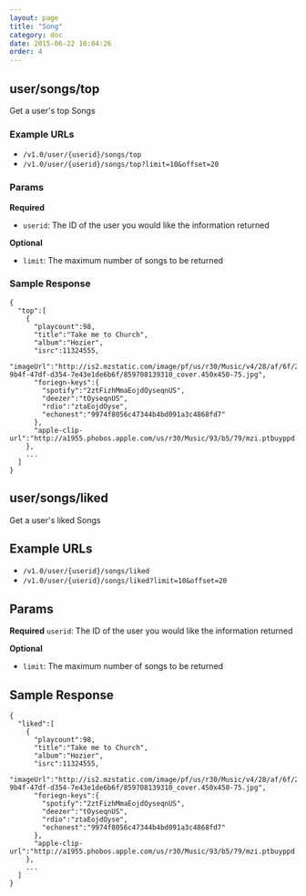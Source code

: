 ```yaml
---
layout: page
title: "Song"
category: doc
date: 2015-06-22 16:04:26
order: 4
---
```


## user/songs/top
Get a user's top Songs

### Example URLs
* `/v1.0/user/{userid}/songs/top`
* `/v1.0/user/{userid}/songs/top?limit=10&offset=20`

### Params
**Required**

* `userid`: The ID of the user you would like the information returned

**Optional**

* `limit`: The maximum number of songs to be returned

### Sample Response

```
{
  "top":[
    {
      "playcount":98,
      "title":"Take me to Church",
      "album":"Hozier",
      "isrc":11324555,
      "imageUrl":"http://is2.mzstatic.com/image/pf/us/r30/Music/v4/28/af/6f/28af6fe7-9b4f-47df-d354-7e43e1de6b6f/859708139310_cover.450x450-75.jpg",
      "foriegn-keys":{
        "spotify":"2ztFizhMmaEojdOyseqnUS",
        "deezer":"tOyseqnUS",
        "rdio":"ztaEojdOyse",
        "echonest":"9974f8056c47344b4bd091a3c4868fd7"
      },
      "apple-clip-url":"http://a1955.phobos.apple.com/us/r30/Music/93/b5/79/mzi.ptbuyppd.aac.p.m4a"
    },
    ...
  ]
}
```

## user/songs/liked
Get a user's liked Songs

## Example URLs

* `/v1.0/user/{userid}/songs/liked`
* `/v1.0/user/{userid}/songs/liked?limit=10&offset=20`

## Params

**Required**
`userid`: The ID of the user you would like the information returned

**Optional**

* `limit`: The maximum number of songs to be returned

## Sample Response

```
{
  "liked":[
    {
      "playcount":98,
      "title":"Take me to Church",
      "album":"Hozier",
      "isrc":11324555,
      "imageUrl":"http://is2.mzstatic.com/image/pf/us/r30/Music/v4/28/af/6f/28af6fe7-9b4f-47df-d354-7e43e1de6b6f/859708139310_cover.450x450-75.jpg",
      "foriegn-keys":{
        "spotify":"2ztFizhMmaEojdOyseqnUS",
        "deezer":"tOyseqnUS",
        "rdio":"ztaEojdOyse",
        "echonest":"9974f8056c47344b4bd091a3c4868fd7"
      },
      "apple-clip-url":"http://a1955.phobos.apple.com/us/r30/Music/93/b5/79/mzi.ptbuyppd.aac.p.m4a"
    },
    ...
  ]
}
```
